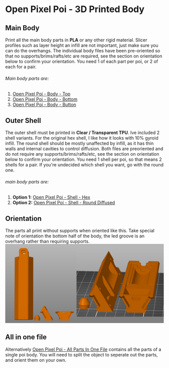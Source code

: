 # Open Pixel Poi - 3D Printed Body

## Main Body
Print all the main body parts in **PLA** or any other rigid material. Slicer profiles such as layer height an infill are not important, just make sure you can do the overhangs. The individual body files have been pre-oriented so that no supports/brims/rafts/etc are required, see the section on orientation below to confirm your orientation. You need 1 of each part per poi, or 2 of each for a pair.
###### Main body parts are:
1. [Open Pixel Poi - Body - Top](<Open Pixel Poi - Body - Top.3mf>)
1. [Open Pixel Poi - Body - Bottom](<Open Pixel Poi - Body - Bottom.3mf>)
1. [Open Pixel Poi - Body - Button](<Open Pixel Poi - Body - Button.3mf>)

## Outer Shell
The outer shell must be printed in **Clear / Transparent TPU**. Ive included 2 shell variants. For the original hex shell, I like how it looks with 10% gyroid infill. The round shell should be mostly unaffected by infill, as it has thin walls and internal cavities to control diffusion. Both files are preoriented and do not require any supports/brims/rafts/etc, see the section on orientation below to confirm your orientation. You need 1 shell per poi, so that means 2 shells for a pair. If you're undecided which shell you want, go with the round one.
###### main body parts are:
1. **Option 1:** [Open Pixel Poi - Shell - Hex](<Open Pixel Poi - Shell - Hex.3mf>)
1. **Option 2:** [Open Pixel Poi - Shell - Round Diffused](<Open Pixel Poi - Shell - Round Diffused.3mf>)

## Orientation
The parts all print without supports when oriented like this. Take special note of orientation the bottom half of the body, the led groove is an overhang rather than requiring supports.
![orientation](print_orientation.png)

## All in one file
Alternatively [Open Pixel Poi - All Parts In One File](<Open Pixel Poi - All Parts In One File.3mf>) contains all the parts of a single poi body. You will need to split the object to seperate out the parts, and orient them on your own.
